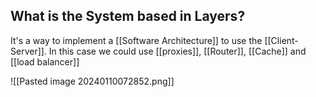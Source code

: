 
## What is the System based in Layers?

It's a way to implement a [[Software Architecture]] to use the [[Client-Server]]. In this case we could use [[proxies]], [[Router]], [[Cache]] and [[load balancer]]

![[Pasted image 20240110072852.png]]
